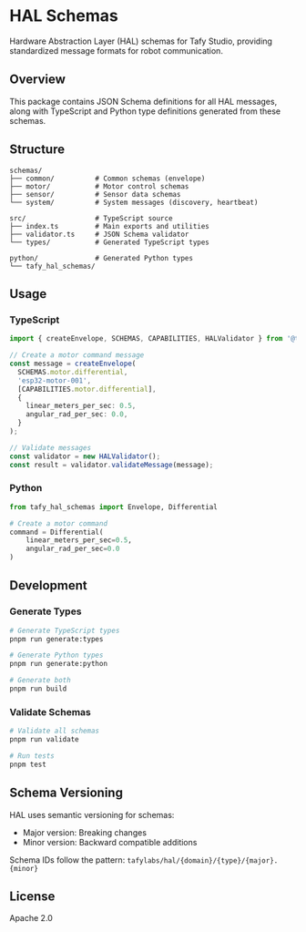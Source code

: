 # HAL Schemas

Hardware Abstraction Layer (HAL) schemas for Tafy Studio, providing standardized message formats for robot communication.

## Overview

This package contains JSON Schema definitions for all HAL messages, along with TypeScript and Python type definitions generated from these schemas.

## Structure

```text
schemas/
├── common/          # Common schemas (envelope)
├── motor/           # Motor control schemas
├── sensor/          # Sensor data schemas
└── system/          # System messages (discovery, heartbeat)

src/                 # TypeScript source
├── index.ts         # Main exports and utilities
├── validator.ts     # JSON Schema validator
└── types/           # Generated TypeScript types

python/              # Generated Python types
└── tafy_hal_schemas/
```

## Usage

### TypeScript

```typescript
import { createEnvelope, SCHEMAS, CAPABILITIES, HALValidator } from '@tafy/hal-schemas';

// Create a motor command message
const message = createEnvelope(
  SCHEMAS.motor.differential,
  'esp32-motor-001',
  [CAPABILITIES.motor.differential],
  {
    linear_meters_per_sec: 0.5,
    angular_rad_per_sec: 0.0,
  }
);

// Validate messages
const validator = new HALValidator();
const result = validator.validateMessage(message);
```

### Python

```python
from tafy_hal_schemas import Envelope, Differential

# Create a motor command
command = Differential(
    linear_meters_per_sec=0.5,
    angular_rad_per_sec=0.0
)
```

## Development

### Generate Types

```bash
# Generate TypeScript types
pnpm run generate:types

# Generate Python types
pnpm run generate:python

# Generate both
pnpm run build
```

### Validate Schemas

```bash
# Validate all schemas
pnpm run validate

# Run tests
pnpm test
```

## Schema Versioning

HAL uses semantic versioning for schemas:

- Major version: Breaking changes
- Minor version: Backward compatible additions

Schema IDs follow the pattern: `tafylabs/hal/{domain}/{type}/{major}.{minor}`

## License

Apache 2.0
